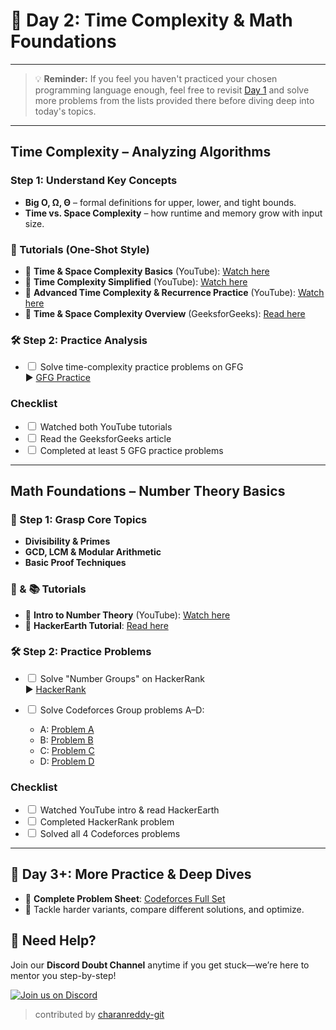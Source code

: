# 🧭 Day 2: Time Complexity & Math Foundations

---

> 💡 **Reminder:** If you feel you haven't practiced your chosen programming language enough, feel free to revisit [Day 1](./day1.md) and solve more problems from the lists provided there before diving deep into today's topics.

---

## Time Complexity – Analyzing Algorithms

### Step 1: Understand Key Concepts

* **Big O, Ω, Θ** – formal definitions for upper, lower, and tight bounds.
* **Time vs. Space Complexity** – how runtime and memory grow with input size.

### 🎥 Tutorials (One-Shot Style)

* 🔗 **Time & Space Complexity Basics** (YouTube): [Watch here](https://youtu.be/FPu9Uld7W-E?si=OoljMO03zzKBCaDg)
* 🔗 **Time Complexity Simplified** (YouTube): [Watch here](https://youtu.be/BgLTDT03QtU?si=pDBp_gP-8CJX5sz1)
* 🔗 **Advanced Time Complexity & Recurrence Practice** (YouTube): [Watch here](https://youtu.be/mV3wrLBbuuE?si=B7hoH7QktEYJhaYq)
* 🔗 **Time & Space Complexity Overview** (GeeksforGeeks): [Read here](https://www.geeksforgeeks.org/time-complexity-and-space-complexity/)

### 🛠️ Step 2: Practice Analysis

- <input type="checkbox" id="day2_time_gfg"> Solve time-complexity practice problems on GFG  
  ▶️ [GFG Practice](https://www.geeksforgeeks.org/practice-questions-time-complexity-analysis/)

### Checklist

- <input type="checkbox" id="day2_time_tutorials"> Watched both YouTube tutorials  
- <input type="checkbox" id="day2_time_gfg_article"> Read the GeeksforGeeks article  
- <input type="checkbox" id="day2_time_gfg_practice"> Completed at least 5 GFG practice problems

---

## Math Foundations – Number Theory Basics

### 📖 Step 1: Grasp Core Topics

* **Divisibility & Primes**
* **GCD, LCM & Modular Arithmetic**
* **Basic Proof Techniques**

### 🎥 & 📚 Tutorials

* 🔗 **Intro to Number Theory** (YouTube): [Watch here](https://www.youtube.com/watch?v=1xNbjMdbjug)
* 🔗 **HackerEarth Tutorial**: [Read here](https://www.hackerearth.com/practice/math/number-theory/basic-number-theory-1/tutorial/)

### 🛠️ Step 2: Practice Problems

- <input type="checkbox" id="day2_math_hackerrank"> Solve "Number Groups" on HackerRank  
  ▶️ [HackerRank](https://www.hackerrank.com/challenges/number-groups/problem?isFullScreen=true)
- <input type="checkbox" id="day2_math_codeforces_ad"> Solve Codeforces Group problems A–D:

  * A: [Problem A](https://codeforces.com/group/MWSDmqGsZm/contest/223338/problem/A)  
  * B: [Problem B](https://codeforces.com/group/MWSDmqGsZm/contest/223338/problem/B)  
  * C: [Problem C](https://codeforces.com/group/MWSDmqGsZm/contest/223338/problem/C)  
  * D: [Problem D](https://codeforces.com/group/MWSDmqGsZm/contest/223338/problem/D)

### Checklist

- <input type="checkbox" id="day2_math_tutorials"> Watched YouTube intro & read HackerEarth  
- <input type="checkbox" id="day2_math_hackerrank_problem"> Completed HackerRank problem  
- <input type="checkbox" id="day2_math_codeforces_problems"> Solved all 4 Codeforces problems

---

## 🌟 Day 3+: More Practice & Deep Dives

* 🚀 **Complete Problem Sheet**: [Codeforces Full Set](https://codeforces.com/group/MWSDmqGsZm/contest/223338)
* 🧠 Tackle harder variants, compare different solutions, and optimize.

## 🔔 Need Help?

Join our **Discord Doubt Channel** anytime if you get stuck—we’re here to mentor you step-by-step!

[![Join us on Discord](https://img.icons8.com/color/48/discord-logo.png)](https://discord.gg/D3jDzyAE)

> contributed by [charanreddy-git](https://github.com/charanreddy-git/)

<script>
  document.addEventListener("DOMContentLoaded", function () {
    const checkboxes = document.querySelectorAll('input[type="checkbox"]');
    checkboxes.forEach((checkbox) => {
      const isChecked = localStorage.getItem(checkbox.id) === "true";
      checkbox.checked = isChecked;
    });
    checkboxes.forEach((checkbox) => {
      checkbox.addEventListener("change", function () {
        localStorage.setItem(checkbox.id, checkbox.checked);
      });
    });
  });
</script>
